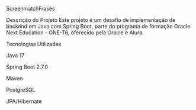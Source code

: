 ScreenmatchFrases


Descrição do Projeto
Este projeto é um desafio de implementação de backend em Java com Spring Boot, parte do programa de formação Oracle Next Education - ONE-T6, oferecido pela Oracle e Alura.

Tecnologias Utilizadas

Java 17

Spring Boot 2.7.0

Maven

PostgreSQL

JPA/Hibernate
